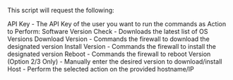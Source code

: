 This script will request the following:

API Key - The API Key of the user you want to run the commands as
Action to Perform:
  Software Version Check - Downloads the latest list of OS Versions
  Download Version - Commands the firewall to download the designated version
  Install Version - Commands the firewall to install the designated version
  Reboot - Commands the firewall to reboot
Version (Option 2/3 Only) - Manually enter the desired version to download/install
Host - Perform the selected action on the provided hostname/IP
